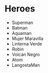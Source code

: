 # Heroes

* Superman
* Batman
* Aquaman
* Mujer Maravilla
* Linterna Verde
* Robin
* Volcán Negro
* Atom
* LangostaMan
